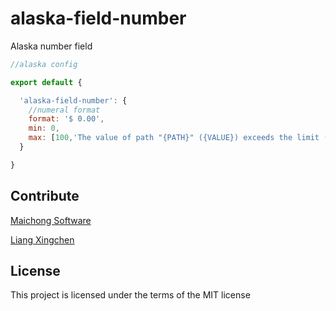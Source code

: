 # alaska-field-number
Alaska number field

```javascript
//alaska config

export default {

  'alaska-field-number': {
    //numeral format
    format: '$ 0.00',
    min: 0,
    max: [100,'The value of path "{PATH}" ({VALUE}) exceeds the limit ({MAX}).']
  }

}
```

## Contribute
[Maichong Software](http://maichong.it)

[Liang Xingchen](https://github.com/liangxingchen)

## License

This project is licensed under the terms of the MIT license
